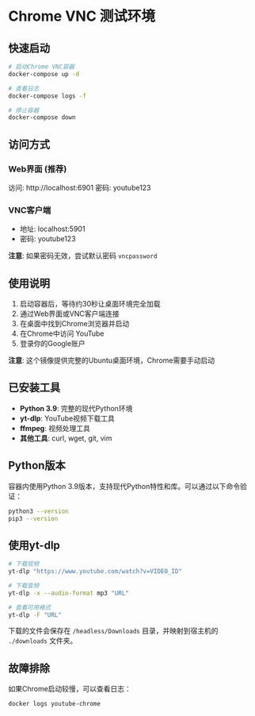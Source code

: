 # Chrome VNC 测试环境

## 快速启动

```bash
# 启动Chrome VNC容器
docker-compose up -d

# 查看日志
docker-compose logs -f

# 停止容器
docker-compose down
```

## 访问方式

### Web界面 (推荐)
访问: http://localhost:6901
密码: youtube123

### VNC客户端
- 地址: localhost:5901
- 密码: youtube123

**注意**: 如果密码无效，尝试默认密码 `vncpassword`

## 使用说明

1. 启动容器后，等待约30秒让桌面环境完全加载
2. 通过Web界面或VNC客户端连接
3. 在桌面中找到Chrome浏览器并启动
4. 在Chrome中访问 YouTube
5. 登录你的Google账户

**注意**: 这个镜像提供完整的Ubuntu桌面环境，Chrome需要手动启动

## 已安装工具

- **Python 3.9**: 完整的现代Python环境
- **yt-dlp**: YouTube视频下载工具
- **ffmpeg**: 视频处理工具
- **其他工具**: curl, wget, git, vim

## Python版本

容器内使用Python 3.9版本，支持现代Python特性和库。可以通过以下命令验证：

```bash
python3 --version
pip3 --version
```

## 使用yt-dlp

```bash
# 下载视频
yt-dlp "https://www.youtube.com/watch?v=VIDEO_ID"

# 下载音频
yt-dlp -x --audio-format mp3 "URL"

# 查看可用格式
yt-dlp -F "URL"
```

下载的文件会保存在 `/headless/Downloads` 目录，并映射到宿主机的 `./downloads` 文件夹。

## 故障排除

如果Chrome启动较慢，可以查看日志：
```bash
docker logs youtube-chrome
```